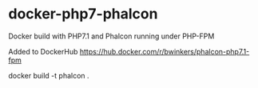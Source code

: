 # docker-php7-phalcon
Docker build with PHP7.1 and Phalcon running under PHP-FPM

Added to DockerHub
https://hub.docker.com/r/bwinkers/phalcon-php7.1-fpm

 docker build -t phalcon .


